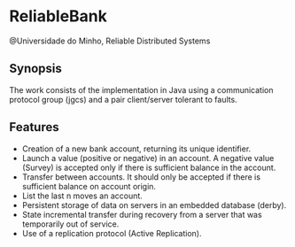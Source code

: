 # ReliableBank 
@Universidade do Minho, Reliable Distributed Systems

## Synopsis

The work consists of the implementation in Java using a communication protocol group (jgcs) and a pair client/server tolerant to faults.

## Features

- Creation of a new bank account, returning its unique identifier.
- Launch a value (positive or negative) in an account. A negative value (Survey) is accepted only if there is sufficient balance in the account.
- Transfer between accounts. It should only be accepted if there is sufficient balance on account origin.
- List the last n moves an account.
- Persistent storage of data on servers in an embedded database (derby).
- State incremental transfer during recovery from a server that was temporarily out of service.
- Use of a replication protocol (Active Replication).
